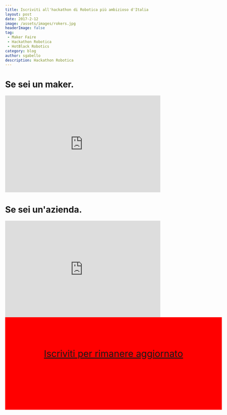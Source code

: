 ```yaml
---
title: Iscriviti all'hackathon di Robotica più ambizioso d'Italia
layout: post
date: 2017-2-12
image: /assets/images/rokers.jpg
headerImage: false
tag:
 - Maker Faire
 - Hackathon Robotica
 - HotBlack Robotics
category: blog
author: sgabello
description: Hackathon Robotica
---
```


<style>
.rwd-video {height: 0;overflow: hidden;padding-bottom: 56.25%;padding-top: 30px;position: relative;}
.rwd-video iframe,
.rwd-video object,
.rwd-video embed {height: 100%;left: 0;position: absolute;top: 0;width: 100%;}
.bottone-reg { height: 100px; width: 100%; text-align: center; padding: 100px;
    background-color: red;
    color: white !important;
    font-size: 30px;
}
</style>


# Se sei un maker.

<div class="rwd-video">
  <iframe width="100%" src="https://www.youtube.com/embed/PSa_HIGeZXw" frameborder="0" allowfullscreen>
</iframe>
</div>

# Se sei un'azienda.

<div class="rwd-video">
  <iframe width="100%" src="https://www.youtube.com/embed/rnZmyZ4Krq0" frameborder="0" allowfullscreen>
</iframe>
</div>

<div class="bottone-reg">
    <a href="http://eepurl.com/dcCL_v" > Iscriviti per rimanere aggiornato </a>
</div>